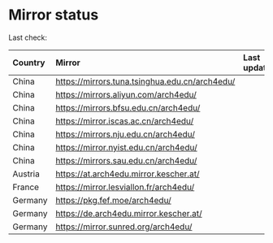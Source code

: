 <script src="./time.js"></script>
# Mirror status
Last check: <script type="text/javascript">localize(1700471947.7875905);</script>

|Country|Mirror|Last update|
|:------|:-----|:----------|
|China|https://mirrors.tuna.tsinghua.edu.cn/arch4edu/|<script type="text/javascript">localize(1700461996);</script>|
|China|https://mirrors.aliyun.com/arch4edu/|<script type="text/javascript">localize(1700461996);</script>|
|China|https://mirrors.bfsu.edu.cn/arch4edu/|<script type="text/javascript">localize(1700418549);</script>|
|China|https://mirror.iscas.ac.cn/arch4edu/|<script type="text/javascript">localize(1700418549);</script>|
|China|https://mirrors.nju.edu.cn/arch4edu/|<script type="text/javascript">localize(1700418549);</script>|
|China|https://mirror.nyist.edu.cn/arch4edu/|<script type="text/javascript">localize(1700418549);</script>|
|China|https://mirrors.sau.edu.cn/arch4edu/|<script type="text/javascript">localize(1700333400);</script>|
|Austria|https://at.arch4edu.mirror.kescher.at/|<script type="text/javascript">localize(1700461996);</script>|
|France|https://mirror.lesviallon.fr/arch4edu/|<script type="text/javascript">localize(1700418549);</script>|
|Germany|https://pkg.fef.moe/arch4edu/|<script type="text/javascript">localize(1700461996);</script>|
|Germany|https://de.arch4edu.mirror.kescher.at/|<script type="text/javascript">localize(1700461996);</script>|
|Germany|https://mirror.sunred.org/arch4edu/|<script type="text/javascript">localize(1700461996);</script>|

<script src="./tablefilter/tablefilter.js"></script>
<script src="./table.js"></script>